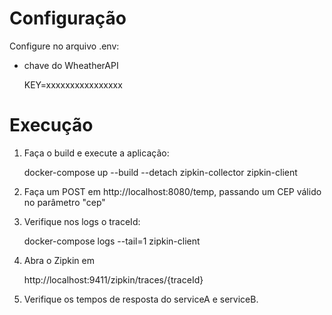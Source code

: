 # Configuração

Configure no arquivo .env:

- chave do WheatherAPI

    KEY=xxxxxxxxxxxxxxxx

# Execução

1. Faça o build e execute a aplicação:

    docker-compose up --build --detach zipkin-collector zipkin-client
    
2. Faça um POST em http://localhost:8080/temp, passando um CEP válido no parâmetro "cep"

3. Verifique nos logs o traceId:

    docker-compose logs --tail=1 zipkin-client

4. Abra o Zipkin em 

    http://localhost:9411/zipkin/traces/{traceId}

5. Verifique os tempos de resposta do serviceA e serviceB.
